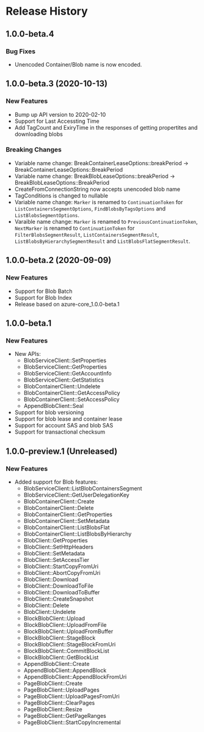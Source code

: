 # Release History

## 1.0.0-beta.4

### Bug Fixes

* Unencoded Container/Blob name is now encoded.

## 1.0.0-beta.3 (2020-10-13)

### New Features

* Bump up API version to 2020-02-10
* Support for Last Accessting Time
* Add TagCount and ExiryTime in the responses of getting propertites and downloading blobs

### Breaking Changes

* Variable name change: BreakContainerLeaseOptions::breakPeriod -> BreakContainerLeaseOptions::BreakPeriod
* Variable name change: BreakBlobLeaseOptions::breakPeriod -> BreakBlobLeaseOptions::BreakPeriod
* CreateFromConnectionString now accepts unencoded blob name
* TagConditions is changed to nullable
* Variable name change: `Marker` is renamed to `ContinuationToken` for `ListContainersSegmentOptions`, `FindBlobsByTagsOptions` and `ListBlobsSegmentOptions`.
* Varaible name change: `Marker` is renamed to `PreviousContinuationToken`, `NextMarker` is renamed to `ContinuationToken` for `FilterBlobsSegmentResult`, `ListContainersSegmentResult`, `ListBlobsByHierarchySegmentResult` and `ListBlobsFlatSegmentResult`.

## 1.0.0-beta.2 (2020-09-09)

### New Features

* Support for Blob Batch
* Support for Blob Index
* Release based on azure-core_1.0.0-beta.1

## 1.0.0-beta.1

### New Features

* New APIs:
  - BlobServiceClient::SetProperties
  - BlobServiceClient::GetProperties
  - BlobServiceClient::GetAccountInfo
  - BlobServiceClient::GetStatistics
  - BlobContainerClient::Undelete
  - BlobContainerClient::GetAccessPolicy
  - BlobContainerClient::SetAccessPolicy
  - AppendBlobClient::Seal
* Support for blob versioning
* Support for blob lease and container lease
* Support for account SAS and blob SAS
* Support for transactional checksum


## 1.0.0-preview.1 (Unreleased)

### New Features

* Added support for Blob features:
  - BlobServiceClient::ListBlobContainersSegment
  - BlobServiceClient::GetUserDelegationKey
  - BlobContainerClient::Create
  - BlobContainerClient::Delete
  - BlobContainerClient::GetProperties
  - BlobContainerClient::SetMetadata
  - BlobContainerClient::ListBlobsFlat
  - BlobContainerClient::ListBlobsByHierarchy
  - BlobClient::GetProperties
  - BlobClient::SetHttpHeaders
  - BlobClient::SetMetadata
  - BlobClient::SetAccessTier
  - BlobClient::StartCopyFromUri
  - BlobClient::AbortCopyFromUri
  - BlobClient::Download
  - BlobClient::DownloadToFile
  - BlobClient::DownloadToBuffer
  - BlobClient::CreateSnapshot
  - BlobClient::Delete
  - BlobClient::Undelete
  - BlockBlobClient::Upload
  - BlockBlobClient::UploadFromFile
  - BlockBlobClient::UploadFromBuffer
  - BlockBlobClient::StageBlock
  - BlockBlobClient::StageBlockFromUri
  - BlockBlobClient::CommitBlockList
  - BlockBlobClient::GetBlockList
  - AppendBlobClient::Create
  - AppendBlobClient::AppendBlock
  - AppendBlobClient::AppendBlockFromUri
  - PageBlobClient::Create
  - PageBlobClient::UploadPages
  - PageBlobClient::UploadPagesFromUri
  - PageBlobClient::ClearPages
  - PageBlobClient::Resize
  - PageBlobClient::GetPageRanges
  - PageBlobClient::StartCopyIncremental

